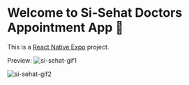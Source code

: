 # Welcome to Si-Sehat Doctors Appointment App 👋

This is a [React Native Expo](https://expo.dev) project.

Preview:
![si-sehat-gif1](https://github.com/user-attachments/assets/a6bb1d37-99b8-4a3e-9850-f28023432de1)

![si-sehat-gif2](https://github.com/user-attachments/assets/20a31a39-a9dd-4a1e-bbce-56e98e0caee0)
